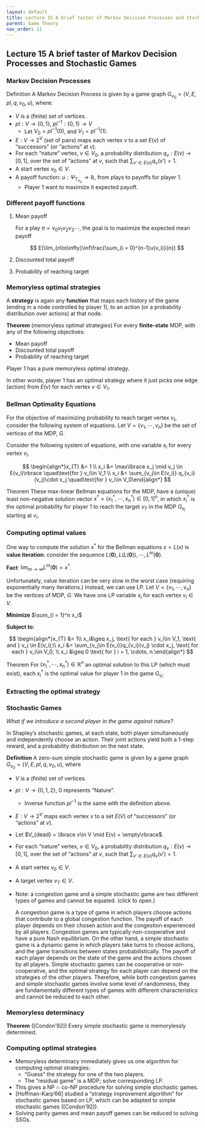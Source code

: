 ```yaml
---
layout: default
title: Lecture 15 A brief taster of Markov Decision Processes and Stochastic Games
parent: Game Theory
nav_order: 11
---
```


## Lecture 15 A brief taster of Markov Decision Processes and Stochastic Games

### Markov Decision Processes

Definition A Markov Decision Process is given by a game graph $G_{v_0} = (V, E, pl, q, v_0, u)$, where:

- $V$ is a (finite) set of vertices.
- $pl: V \to \lbrace 0, 1\rbrace$, $pl^{-1}: \lbrace 0, 1\rbrace \to V$
    - Let $V_0 = pl^{-1}(0)$, and $V_1 = pl^{-1}(1)$.
- $E: V\to 2^{V}$ (set of pairs) maps each vertex $v$ to a set $E(v)$ of “successors” (or “actions” at $v$).
- For each “nature” vertex, $v\in V_0$, a probability distribution $q_v: E(v)\to [0, 1]$, over the set of “actions” at $v$, such that $\sum _{v'\in E(v)} q_v(v') = 1$.
- A start vertex $v_0\in V$.
- A payoff function: $u: \Psi_{T_{v_0}} \to \mathbb{R}$, from plays to payoffs for player 1.
    - Player 1 want to maximize it expected payoff.

### Different payoff functions

1. Mean payoff
    
    For a play $\pi = v_0v_1v_2v_3\cdots$, the goal is to maximize the expected mean payoff
    
    $$
    E(\lim_{n\to\infty}\inf\frac{\sum_{i = 0}^{n-1}u(v_i)}{n})
    $$
    
2. Discounted total payoff
3. Probability of reaching target

### Memoryless optimal strategies

A **strategy** is again any **function** that maps each history of the game (ending in a node controlled by player 1), to an action (or a probability distribution over actions) at that node.

**Theorem** (memoryless optimal strategies) For every **finite-state** MDP, with any of the following objectives:

- Mean payoff
- Discounted total payoff
- Probability of reaching target

Player 1 has a pure memoryless optimal strategy.

In other words, player 1 has an optimal strategy where it just picks one edge (action) from $E(v)$ for each vertex $v\in V_1$.

### Bellman Optimality Equations

For the objective of maximizing probability to reach target vertex $v_t$, consider the following system of equations. Let $V = \lbrace v_1, \cdots, v_n\rbrace$ be the set of vertices of the MDP, $G$.

Consider the following system of equations, with one variable $x_i$ for every vertex $v_i$.

$$
\begin{align*}x_{T} &= 1 \\ x_i &= \max\lbrace x_j \mid v_j \in E(v_i)\rbrace \quad\text{for } v_i\in V_1 \\ x_i &= \sum_{v_j\in E(v_i)} q_{v_i}(v_j)\cdot x_j \quad\text{for } v_i\in V_0\end{align*}
$$

Theorem These max-linear Bellman equations for the MDP, have a (unique) least non-negative solution vector $x^* = (x_1^*, \cdots, x_n^*) \in [0, 1]^n$, in which $x_i^*$ is the optimal probability for player 1 to reach the target $v_{T}$ in the MDP $G_{v_i}$ starting at $v_i$.

### Computing optimal values

One way to compute the solution $x^*$ for the Bellman equations $x = L(x)$ is **value iteration**: consider the sequence $L(\mathbf{0}), L(L(\mathbf{0})), \cdots, L^m(\mathbf{0})$.

**Fact**: $\lim_{m\to \infty} L^{m}(\mathbf{0}) = x^*$.

Unfortunately, value iteration can be very slow in the worst case (requiring exponentially many iterations.) Instead, we can use LP. Let $V = \lbrace v_1, \cdots, v_n\rbrace$ be the vertices of MDP, $G$. We have one LP variable $x_i$ for each vertex $v_i \in V$.

**Minimize** $\sum_{i = 1}^n x_i$

**Subject to**:

$$
\begin{align*}x_{T} &= 1\\ x_i&\geq x_j, \text{ for each } v_i\in V_1, \text{ and } v_j \in E(v_i);\\ x_i &= \sum_{v_j\in E(v_i)}q_{v_i}(v_j) \cdot x_j, \text{ for each } v_i\in V_0; \\ x_i &\geq 0 \text{ for } i = 1, \cdots, n.\end{align*}
$$

Theorem For $(x_1^*, \cdots, x_n^*)\in \mathbb{R}^n$ an optimal solution to this LP (which must exist), each $x_i^*$ is the optimal value for player 1 in the game $G_{v_i}$. 

### Extracting the optimal strategy

### Stochastic Games

*What if we introduce a second player in the game against nature?*

In Shapley’s stochastic games, at each state, both player simultaneously and independently choose an action. Their joint actions yield both a 1-step reward, and a probability distribution on the next state.

**Definition** A zero-sum simple stochastic game is given by a game graph $G_{v_0} = (V, E, pl, q, v_0, u)$, where

- $V$ is a (finite) set of vertices.
- $pl: V \to \lbrace 0, 1, 2\rbrace$, 0 represents “Nature”.
    - Inverse function $pl^{-1}$ is the same with the definition above.
- $E:V\to 2^V$ maps each vertex $v$ to a set $E(V)$ of “successors” (or “actions” at $v$).
- Let $V_{dead} = \lbrace v\in V \mid E(v) = \empty\rbrace$.
- For each “nature” vertex, $v\in V_0$, a probability distribution $q_v: E(v)\to [0, 1]$, over the set of “actions” at $v$, such that $\sum_{v'\in E(v)}q_v(v') = 1$.
- A start vertex $v_0 \in V$.
- A target vertex $v_T \in V$.
- Note: a congestion game and a simple stochastic game are two different types of games and cannot be equated. (click to open.)
    
    A congestion game is a type of game in which players choose actions that contribute to a global congestion function. The payoff of each player depends on their chosen action and the congestion experienced by all players. Congestion games are typically non-cooperative and have a pure Nash equilibrium.
    On the other hand, a simple stochastic game is a dynamic game in which players take turns to choose actions, and the game transitions between states probabilistically. The payoff of each player depends on the state of the game and the actions chosen by all players. Simple stochastic games can be cooperative or non-cooperative, and the optimal strategy for each player can depend on the strategies of the other players.
    Therefore, while both congestion games and simple stochastic games involve some level of randomness, they are fundamentally different types of games with different characteristics and cannot be reduced to each other.
    

### Memoryless determinacy

**Theorem** ([Condon’92]) Every simple stochastic game is memorylessly determined.

### Computing optimal strategies

- Memoryless determinacy immediately gives us one algorithm for computing optimal strategies:
    - “Guess” the strategy for one of the two players.
    - The “residual game” is a MDP; solve corresponding LP.
- This gives a NP $\cap$ co-NP procedure for solving simple stochastic games.
- [Hoffman-Karp’66] studied a “strategy improvement algorithm” for stochastic games based on LP, which can be adapted to simple stochastic games ([Condon’92]).
- Solving parity games and mean payoff games can be reduced to solving SSGs.